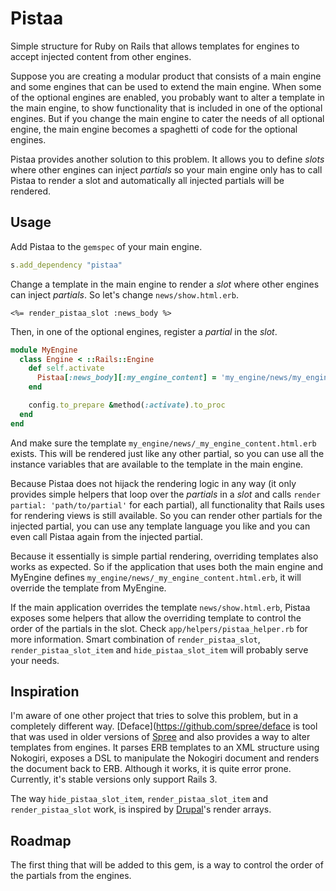 # Pistaa

Simple structure for Ruby on Rails that allows templates for engines to accept 
injected content from other engines.

Suppose you are creating a modular product that consists of a main engine and
some engines that can be used to extend the main engine. When some of the
optional engines are enabled, you probably want to alter a template in the main
engine, to show functionality that is included in one of the optional engines.
But if you change the main engine to cater the needs of all optional engine, the
main engine becomes a spaghetti of code for the optional engines.

Pistaa provides another solution to this problem. It allows you to define 
*slots* where other engines can inject *partials* so your main engine only has
to call Pistaa to render a slot and automatically all injected partials will be
rendered.

## Usage

Add Pistaa to the `gemspec` of your main engine.

```ruby
s.add_dependency "pistaa"
```

Change a template in the main engine to render a *slot* where other engines can
inject *partials*. So let's change `news/show.html.erb`.

```erb
<%= render_pistaa_slot :news_body %>
```

Then, in one of the optional engines, register a *partial* in the *slot*.

```ruby
module MyEngine
  class Engine < ::Rails::Engine
    def self.activate
      Pistaa[:news_body][:my_engine_content] = 'my_engine/news/my_engine_content'
    end

    config.to_prepare &method(:activate).to_proc
  end
end
```

And make sure the template `my_engine/news/_my_engine_content.html.erb` exists. 
This will be rendered just like any other partial, so you can use all the 
instance variables that are available to the template in the main engine.

Because Pistaa does not hijack the rendering logic in any way (it only provides
simple helpers that loop over the *partials* in a *slot* and calls
`render partial: 'path/to/partial'` for each partial), all functionality that
Rails uses for rendering views is still available. So you can render other 
partials for the injected partial, you can use any template language you like
and you can even call Pistaa again from the injected partial.

Because it essentially is simple partial rendering, overriding templates also
works as expected. So if the application that uses both the main engine and
MyEngine defines `my_engine/news/_my_engine_content.html.erb`, it will override
the template from MyEngine.

If the main application overrides the template `news/show.html.erb`, Pistaa
exposes some helpers that allow the overriding template to control the order of
the partials in the slot. Check `app/helpers/pistaa_helper.rb` for more 
information. Smart combination of `render_pistaa_slot`, 
`render_pistaa_slot_item` and `hide_pistaa_slot_item` will probably serve your
needs.

## Inspiration

I'm aware of one other project that tries to solve this problem, but in a
completely different way. [Deface](https://github.com/spree/deface is tool that
was used in older versions of [Spree](https://spreecommerce.com/) and also 
provides a way to alter templates from engines. It parses ERB templates to an
XML structure using Nokogiri, exposes a DSL to manipulate the Nokogiri document
and renders the document back to ERB. Although it works, it is quite error
prone. Currently, it's stable versions only support Rails 3.

The way `hide_pistaa_slot_item`, `render_pistaa_slot_item` and 
`render_pistaa_slot` work, is inspired by [Drupal](https://drupal.org/)'s render
arrays.

## Roadmap

The first thing that will be added to this gem, is a way to control the order
of the partials from the engines.

